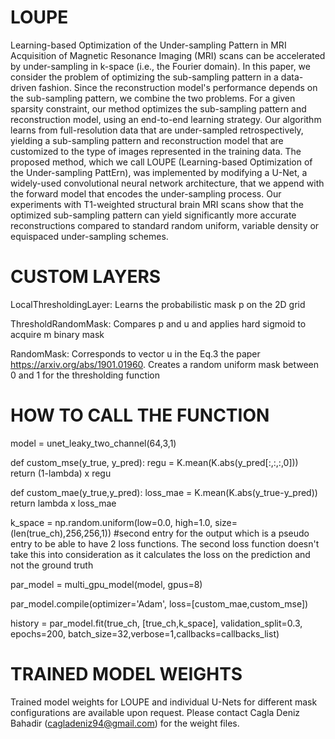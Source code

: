 # LOUPE
Learning-based Optimization of the Under-sampling Pattern in MRI
Acquisition of Magnetic Resonance Imaging (MRI) scans can be accelerated by under-sampling in k-space (i.e., the Fourier domain). In this paper, we consider the problem of optimizing the sub-sampling pattern in a data-driven fashion. Since the reconstruction model's performance depends on the sub-sampling pattern, we combine the two problems. For a given sparsity constraint, our method optimizes the sub-sampling pattern and reconstruction model, using an end-to-end learning strategy. Our algorithm learns from full-resolution data that are under-sampled retrospectively, yielding a sub-sampling pattern and reconstruction model that are customized to the type of images represented in the training data. The proposed method, which we call LOUPE (Learning-based Optimization of the Under-sampling PattErn), was implemented by modifying a U-Net, a widely-used convolutional neural network architecture, that we append with the forward model that encodes the under-sampling process. Our experiments with T1-weighted structural brain MRI scans show that the optimized sub-sampling pattern can yield significantly more accurate reconstructions compared to standard random uniform, variable density or equispaced under-sampling schemes.

# CUSTOM LAYERS

LocalThresholdingLayer: Learns the probabilistic mask p on the 2D grid

ThresholdRandomMask: Compares p and u and applies hard sigmoid to acquire m binary mask 

RandomMask: Corresponds to vector u in the Eq.3 the paper https://arxiv.org/abs/1901.01960. Creates a random uniform mask between 0 and 1 for the thresholding function

# HOW TO CALL THE FUNCTION

model = unet_leaky_two_channel(64,3,1)

def custom_mse(y_true, y_pred):
    regu = K.mean(K.abs(y_pred[:,:,:,0]))
    return (1-lambda) x regu
    
def custom_mae(y_true,y_pred):
    loss_mae = K.mean(K.abs(y_true-y_pred))
    return lambda x loss_mae

k_space = np.random.uniform(low=0.0, high=1.0, size=(len(true_ch),256,256,1)) #second entry for the output which is a pseudo entry to be able to have 2 loss functions. The second loss function doesn't take this into consideration as it calculates the loss on the prediction and not the ground truth

par_model = multi_gpu_model(model, gpus=8)

par_model.compile(optimizer='Adam', loss=[custom_mae,custom_mse])

history = par_model.fit(true_ch, [true_ch,k_space], validation_split=0.3, epochs=200, batch_size=32,verbose=1,callbacks=callbacks_list)

# TRAINED MODEL WEIGHTS

Trained model weights for LOUPE and individual U-Nets for different mask configurations are available upon request. Please contact Cagla Deniz Bahadir (cagladeniz94@gmail.com) for the weight files.
